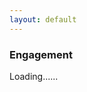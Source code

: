 ```yaml
---
layout: default
---
```


### Engagement

<div class="row" id="pics"></div>
<div id="load">Loading......</div>
<script>
var url = "https://script.google.com/macros/s/AKfycbxTzetvK_cfyhveGnXhafHlLrIc25smJrpvCdEFNUaCxgkPACeR/exec?callback=loadData";
jQuery.ajax({
crossDomain: true,
url: url,
method: "GET",
dataType: "jsonp"
});
    
function loadData(e) {
$('#load').hide();
for (var i=0; i<e.length; i++){
    $('#pics').append("<div class='col s4'><img src='"+e[i]+"'></div>")
    }
}

$(document).ready(function() {
    $(this).on("contextmenu", function(e) {
    e.preventDefault();
    });
});
</script>

